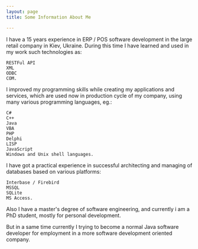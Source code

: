 ```yaml
---
layout: page
title: Some Information About Me

---
```



I have a 15 years experience in ERP / POS software development in the large retail company in Kiev, Ukraine. During this time I have learned and used in my work such technologies as:

    RESTFul API
    XML
    ODBC
    COM.

I improved my programming skills while creating my applications and services, which are used now in production cycle of my company, using many various programming languages, eg.:

    C#
    C++
    Java
    VBA
    PHP
    Delphi
    LISP
    JavaScript
    Windows and Unix shell languages.

I have got a practical experience in successful architecting and managing of databases based on various platforms:

    Interbase / Firebird
    MSSQL
    SQLite
    MS Access.

Also I have a master's degree of software engineering, and currently i am a PhD student, mostly for personal development.

But in a same time currently I trying to become a normal Java software developer for employment in a more software development oriented company.